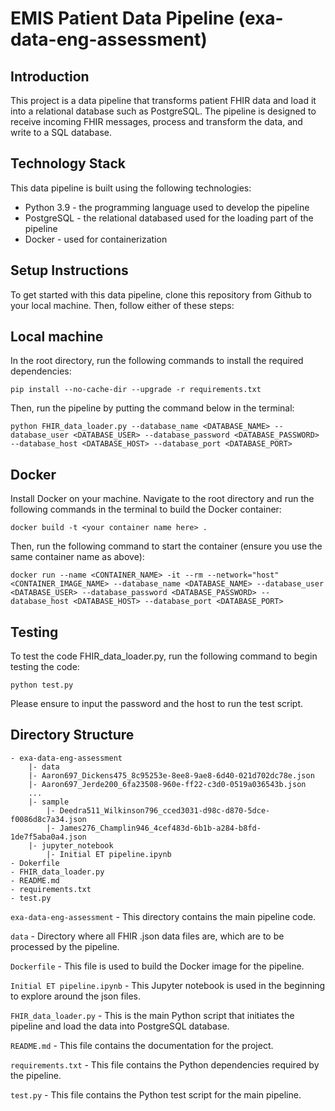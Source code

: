 # EMIS Patient Data Pipeline (exa-data-eng-assessment)


## Introduction

This project is a data pipeline that transforms patient FHIR data and load it into a relational database such as PostgreSQL. The pipeline is designed to receive incoming FHIR messages, process and transform the data, and write to a SQL database.

## Technology Stack

This data pipeline is built using the following technologies:

- Python 3.9 - the programming language used to develop the pipeline
- PostgreSQL - the relational databased used for the loading part of the pipeline
- Docker - used for containerization

## Setup Instructions

To get started with this data pipeline, clone this repository from Github to your local machine. Then, follow either of these steps:

## Local machine

In the root directory, run the following commands to install the required dependencies:
```
pip install --no-cache-dir --upgrade -r requirements.txt
```
Then, run the pipeline by putting the command below in the terminal:

```
python FHIR_data_loader.py --database_name <DATABASE_NAME> --database_user <DATABASE_USER> --database_password <DATABASE_PASSWORD> --database_host <DATABASE_HOST> --database_port <DATABASE_PORT>
```

## Docker

Install Docker on your machine. Navigate to the root directory and run the following commands in the terminal to build the Docker container:

```
docker build -t <your container name here> .
```

Then, run the following command to start the container (ensure you use the same container name as above):

```
docker run --name <CONTAINER_NAME> -it --rm --network="host" <CONTAINER_IMAGE_NAME> --database_name <DATABASE_NAME> --database_user <DATABASE_USER> --database_password <DATABASE_PASSWORD> --database_host <DATABASE_HOST> --database_port <DATABASE_PORT>
```

## Testing

To test the code FHIR_data_loader.py, run the following command to begin testing the code:

```
python test.py
```
Please ensure to input the password and the host to run the test script.

## Directory Structure

```
- exa-data-eng-assessment
    |- data
    |- Aaron697_Dickens475_8c95253e-8ee8-9ae8-6d40-021d702dc78e.json
    |- Aaron697_Jerde200_6fa23508-960e-ff22-c3d0-0519a036543b.json
    ...
    |- sample
        |- Deedra511_Wilkinson796_cced3031-d98c-d870-5dce-f0086d8c7a34.json
        |- James276_Champlin946_4cef483d-6b1b-a284-b8fd-1de7f5aba0a4.json
    |- jupyter_notebook
        |- Initial ET pipeline.ipynb
- Dokerfile
- FHIR_data_loader.py
- README.md
- requirements.txt
- test.py
```


`exa-data-eng-assessment` - This directory contains the main pipeline code.

`data` - Directory where all FHIR .json data files are, which are to be processed by the pipeline.

`Dockerfile` - This file is used to build the Docker image for the pipeline.

`Initial ET pipeline.ipynb` - This Jupyter notebook is used in the beginning to explore around the json files.

`FHIR_data_loader.py` - This is the main Python script that initiates the pipeline and load the data into PostgreSQL database.

`README.md` - This file contains the documentation for the project.

`requirements.txt` - This file contains the Python dependencies required by the pipeline.

`test.py` - This file contains the Python test script for the main pipeline.
